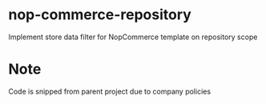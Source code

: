 # nop-commerce-repository
Implement store data filter for NopCommerce template on repository scope
# Note
Code is snipped from parent project due to company policies
